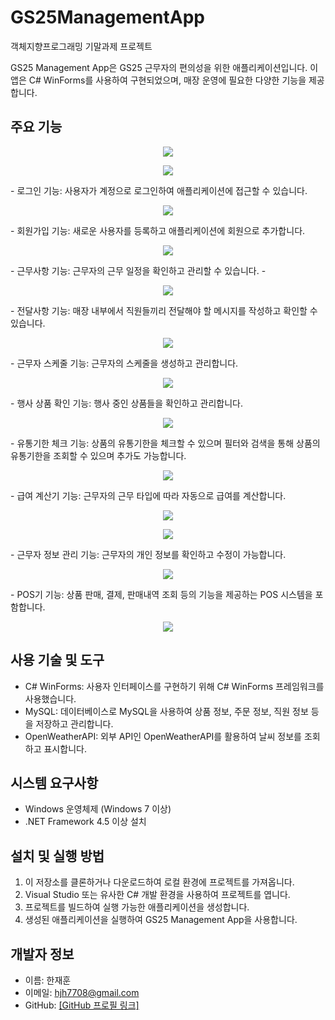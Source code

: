 # GS25ManagementApp
객체지향프로그래밍  기말과제 프로젝트

GS25 Management App은 GS25 근무자의 편의성을 위한 애플리케이션입니다. 이 앱은 C# WinForms를 사용하여 구현되었으며, 매장 운영에 필요한 다양한 기능을 제공합니다.

## 주요 기능
<p align="center">
  <img src="https://github.com/ks2019975070/GS25ManagementApp/assets/48702307/405871f4-04b4-45d4-b431-1b0c2eac87a4">
</p>
<p align="center">
  <img src="https://github.com/ks2019975070/GS25ManagementApp/assets/48702307/c41987e1-4367-45e5-9164-4f7a61dfdb40">
</p>
- 로그인 기능: 사용자가 계정으로 로그인하여 애플리케이션에 접근할 수 있습니다.
<p align="center">
  <img src="https://github.com/ks2019975070/GS25ManagementApp/assets/48702307/8f8afbe3-3476-4fa5-988d-bea2eee749b8">
</p>
- 회원가입 기능: 새로운 사용자를 등록하고 애플리케이션에 회원으로 추가합니다.
<p align="center">
  <img src="https://github.com/ks2019975070/GS25ManagementApp/assets/48702307/fec18324-f498-486a-a9bd-b3aee08bf526">
</p>
- 근무사항 기능: 근무자의 근무 일정을 확인하고 관리할 수 있습니다.
- <p align="center">
  <img src="https://github.com/ks2019975070/GS25ManagementApp/assets/48702307/9a96cdf6-1113-485a-aa9e-a344d0f10fab">
</p>
- 전달사항 기능: 매장 내부에서 직원들끼리 전달해야 할 메시지를 작성하고 확인할 수 있습니다.
<p align="center">
  <img src="https://github.com/ks2019975070/GS25ManagementApp/assets/48702307/55e7d32d-5966-475f-a11f-10eaf05fac26">
</p>
- 근무자 스케줄 기능: 근무자의 스케줄을 생성하고 관리합니다.
<p align="center">
  <img src="https://github.com/ks2019975070/GS25ManagementApp/assets/48702307/8f13515d-f163-418a-adf8-2ee0a903b031">
</p>
- 행사 상품 확인 기능: 행사 중인 상품들을 확인하고 관리합니다.
<p align="center">
  <img src="https://github.com/ks2019975070/GS25ManagementApp/assets/48702307/01fd893c-6470-41fe-8a87-f599b07931b3">
</p>
- 유통기한 체크 기능: 상품의 유통기한을 체크할 수 있으며 필터와 검색을 통해 상품의 유통기한을 조회할 수 있으며 추가도 가능합니다.
<p align="center">
  <img src="https://github.com/ks2019975070/GS25ManagementApp/assets/48702307/6557d55d-5b6c-4bf8-9c9f-d9b9c9229961">
</p>
- 급여 계산기 기능:  근무자의 근무 타입에 따라 자동으로 급여를 계산합니다.
<p align="center">
  <img src="https://github.com/ks2019975070/GS25ManagementApp/assets/48702307/33e83316-657b-425e-9614-c57fd1a7938a">
</p>
<p align="center">
  <img src="https://github.com/ks2019975070/GS25ManagementApp/assets/48702307/5e54f168-f863-48c1-ae2c-e90c939ff773">
</p>
- 근무자 정보 관리 기능: 근무자의 개인 정보를 확인하고 수정이 가능합니다.
<p align="center">
  <img src="https://github.com/ks2019975070/GS25ManagementApp/assets/48702307/496296f9-5376-4177-9028-335b02f98d78">
</p>
- POS기 기능: 상품 판매, 결제, 판매내역 조회 등의 기능을 제공하는 POS 시스템을 포함합니다.
<p align="center">
  <img src="https://github.com/ks2019975070/GS25ManagementApp/assets/48702307/296ef9a9-3b9f-47c2-ad93-0262df88a9c8">
</p>

## 사용 기술 및 도구

- C# WinForms: 사용자 인터페이스를 구현하기 위해 C# WinForms 프레임워크를 사용했습니다.
- MySQL: 데이터베이스로 MySQL을 사용하여 상품 정보, 주문 정보, 직원 정보 등을 저장하고 관리합니다.
- OpenWeatherAPI: 외부 API인 OpenWeatherAPI를 활용하여 날씨 정보를 조회하고 표시합니다.

## 시스템 요구사항

- Windows 운영체제 (Windows 7 이상)
- .NET Framework 4.5 이상 설치

## 설치 및 실행 방법

1. 이 저장소를 클론하거나 다운로드하여 로컬 환경에 프로젝트를 가져옵니다.
2. Visual Studio 또는 유사한 C# 개발 환경을 사용하여 프로젝트를 엽니다.
3. 프로젝트를 빌드하여 실행 가능한 애플리케이션을 생성합니다.
4. 생성된 애플리케이션을 실행하여 GS25 Management App을 사용합니다.

## 개발자 정보

- 이름: 한재훈
- 이메일: hjh7708@gmail.com
- GitHub: [[GitHub 프로필 링크]](https://github.com/ks2019975070)
